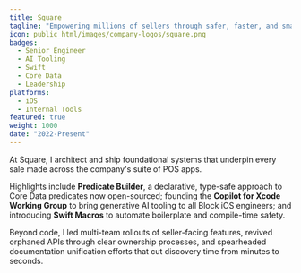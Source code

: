 ```yaml
---
title: Square
tagline: "Empowering millions of sellers through safer, faster, and smarter point-of-sale experiences."
icon: public_html/images/company-logos/square.png
badges:
  - Senior Engineer
  - AI Tooling
  - Swift
  - Core Data
  - Leadership
platforms:
  - iOS
  - Internal Tools
featured: true
weight: 1000
date: "2022-Present"
---
```


At Square, I architect and ship foundational systems that underpin every sale made across the company's suite of POS apps.

Highlights include **Predicate Builder**, a declarative, type-safe approach to Core Data predicates now open-sourced; founding the **Copilot for Xcode Working Group** to bring generative AI tooling to all Block iOS engineers; and introducing **Swift Macros** to automate boilerplate and compile-time safety.

Beyond code, I led multi-team rollouts of seller-facing features, revived orphaned APIs through clear ownership processes, and spearheaded documentation unification efforts that cut discovery time from minutes to seconds.
